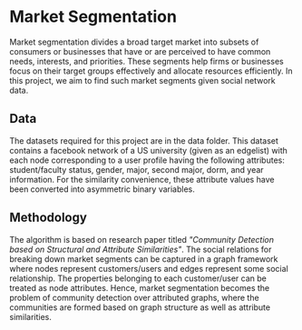 # Market Segmentation

Market segmentation divides a broad target market into subsets of consumers or businesses that have or are perceived to have common needs,
interests, and priorities. These segments help firms or businesses focus on their target groups effectively and allocate resources 
efficiently. In this project, we aim to find such market segments given social network data. 

## Data 
The datasets required for this project are in the data  folder. This dataset contains a facebook network of a US university (given as an edgelist) with each node corresponding to a user profile having the following attributes: student/faculty status, gender, major, second major, dorm, and year information. For the similarity convenience, these attribute values have been converted into asymmetric binary variables.

## Methodology 
The algorithm is based on research paper titled _"Community Detection based on Structural and Attribute Similarities"_.
The social relations for breaking down market segments can be captured in a graph framework where nodes represent customers/users and edges 
represent some social relationship. The properties belonging to each customer/user can be treated as node attributes. 
Hence, market segmentation becomes the problem of community detection over attributed graphs, where the communities are formed based on graph structure as well as attribute similarities.



